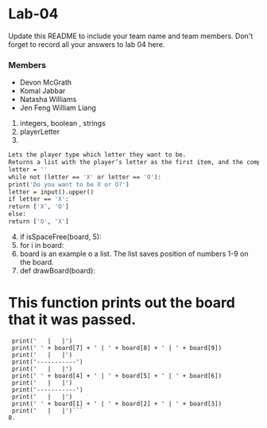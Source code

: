 # Lab-04

Update this README to include your team name and team members. Don't forget to record all your answers to lab 04 here.
### Members
* Devon McGrath
* Komal Jabbar
* Natasha Williams
* Jen Feng William Liang

1. integers, boolean , strings
2. playerLetter
3. 
  ```def inputPlayerLetter():
  Lets the player type which letter they want to be.
  Returns a list with the player’s letter as the first item, and the computer's letter as the second.
 letter = ''
 while not (letter == 'X' or letter == 'O'):
  print('Do you want to be X or O?')
  letter = input().upper()
  if letter == 'X':
  return ['X', 'O']
 else:
  return ['O', 'X']
 ```
4. if isSpaceFree(board, 5):
5. for i in board:
6. board is an example o a list. The list saves position of numbers 1-9 on the board.
7. def drawBoard(board):
 # This function prints out the board that it was passed.
``` # "board" is a list of 10 strings representing the board (ignore index 0)
 print('   |   |')
 print(' ' + board[7] + ' | ' + board[8] + ' | ' + board[9])
 print('   |   |')
 print('-----------')
 print('   |   |')
 print(' ' + board[4] + ' | ' + board[5] + ' | ' + board[6])
 print('   |   |')
 print('-----------')
 print('   |   |')
 print(' ' + board[1] + ' | ' + board[2] + ' | ' + board[3])
 print('   |   |')```
8. 
